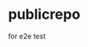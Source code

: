 # publicrepo
for e2e test















































































































































































































































































































































































































































































































































































































































































